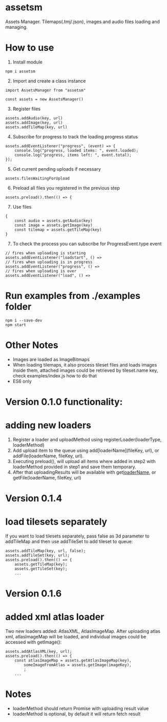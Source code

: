 # assetsm
Assets Manager.
Tilemaps(.tmj/.json), images and audio files loading and managing.

# How to use
1. Install module
```
npm i assetsm
```
2. Import and create a class instance
```
import AssetsManager from "assetsm"

const assets = new AssetsManager()
```
3. Register files
```
assets.addAudio(key, url)
assets.addImage(key, url)
assets.addTileMap(key, url)
```
4. Subscribe for progress to track the loading progress status
```
assets.addEventListener("progress", (event) => {
    console.log("progress, loaded items: ", event.loaded);
    console.log("progress, items left: ", event.total);
});
```
5. Get current pending uploads if necessary
```
assets.filesWaitingForUpload
```
6. Preload all files you registered in the previous step
```
assets.preload().then(() => {
```
7. Use files
```
{
    const audio = assets.getAudio(key)
    const image = assets.getImage(key)
    const tilemap = assets.getTileMap(key)
}
```
7. To check the process you can subscribe for ProgressEvent.type event
```
// fires when uploading is starting
assets.addEventListener("loadstart", () =>
// fires when uploading is in progress
assets.addEventListener("progress", () =>
// fires when uploading is over
assets.addEventListener("load", () =>
```
# Run examples from ./examples folder
```
npm i --save-dev
npm start
```
# Other Notes

* Images are loaded as ImageBitmaps
* When loading tilemaps, it also process tileset files and loads images inside them, attached images could be retrieved by tileset.name key, check examples/index.js how to do that
* ES6 only

# Version 0.1.0 functionality:
# adding new loaders
1. Register a loader and uploadMethod using registerLoader(loaderType, loaderMethod)
2. Add upload item to the queue using add[loaderName](fileKey, url), or addFile(loaderName, fileKey, url).
3. Executing preload(), will upload all items where added in step2 with loaderMethod provided in step1 and save them temporary.
4. After that uploadingResults will be available with get[loaderName](fileKey), or getFile(loaderName, fileKey, url)

# Version 0.1.4
# load tilesets separately
If you want to load tilesets separately, pass false as 3d parameter to addTileMap and then use addTileSet to add tileset to queue:
```
assets.addTileMap(key, url, false);
assets.addTileSet(key, url);
assets.preload().then(() => {
    assets.getTileMap(key);
    assets.getTileSet(key); 
    ...
```

# Version 0.1.6
# added xml atlas loader
Two new loaders added: AtlasXML, AtlasImageMap.
After uploading atlas xml, atlasImageMap will be loaded, and individual images could be accessed with getImage():
```
assets.addAtlasXML(key, url);
assets.preload().then(() => {
    const atlasImageMap = assets.getAtlasImageMap(key),
        someImageFromAtlas = assets.getImage(imageKey),
        ;
    ...
```
# Notes
* loaderMethod should return Promise with uploading result value
* loaderMethod is optional, by default it will return fetch result
